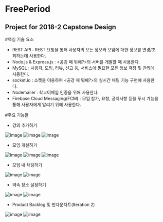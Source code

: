 # FreePeriod
## Project for 2018-2 Capstone Design

#핵심 기술 요소
-	REST API : REST 요청을 통해 사용자의 모든 정보와 모임에 대한 정보를 변경/조회하는데 사용한다.
-	Node.js & Express.js : <공강 때 뭐해?>의 서버를 개발할 때 사용한다.
-	MySQL : 사용자, 모임, 리뷰, 신고 등, 서비스에 필요한 모든 정보 저장 및 관리에 사용한다.
-	socket.io : 소켓을 이용하여 <공강 때 뭐해?>의 실시간 채팅 기능 구현에 사용한다.
-	Nodemailer : 학교이메일 인증을 위해 사용한다.
-	Firebase Cloud Messaging(FCM) : 모임 참가, 요청, 공지사항 등을 푸시 기능을 통해 사용자에게 알리기 위해 사용한다.

#주요 기능들
- 강의 추가하기

![image](https://user-images.githubusercontent.com/35019895/128050556-ea5ebf1f-6418-4229-8c94-b78edb69056f.png)
![image](https://user-images.githubusercontent.com/35019895/128050592-9fdeb69a-6d5e-49c9-aa0f-865ff71477db.png)
![image](https://user-images.githubusercontent.com/35019895/128050626-2c0f9bf2-8ca2-4f51-bc4d-d0b9a32c7635.png)

- 모임 개설하기

![image](https://user-images.githubusercontent.com/35019895/128051404-2df1545d-2940-4d36-bb72-228e22d41ede.png)
![image](https://user-images.githubusercontent.com/35019895/128051416-3dc59c4d-820a-4908-a7bc-80a59c6378bb.png)
![image](https://user-images.githubusercontent.com/35019895/128051447-5b7564fc-dd8b-4fdd-b0fc-3567310cd1b2.png)

 - 모임 내 채팅하기

![image](https://user-images.githubusercontent.com/35019895/128051662-57e32bcb-a4d5-40ca-8d7b-331bf524ff30.png)
![image](https://user-images.githubusercontent.com/35019895/128051687-1075d519-1334-48dd-8059-680f275fd453.png)

 - 약속 장소 설정하기

![image](https://user-images.githubusercontent.com/35019895/128051839-81a34058-a408-4ee1-ba58-c79cf9860853.png)
![image](https://user-images.githubusercontent.com/35019895/128051847-2bf43fa1-6fd5-4a62-bc82-16dff0ef64c3.png)


- Product Backlog 및 번다운차트(Iteration 2)

![image](https://user-images.githubusercontent.com/35019895/126892532-1d8150f2-d6e8-441b-81e4-b496c849b809.png)
![image](https://user-images.githubusercontent.com/35019895/126892535-204dcf50-76e5-41f5-bb7f-d2d296db42c2.png)
